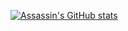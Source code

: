 [![Assassin's GitHub stats](https://github-readme-stats.vercel.app/api?username=AssassinCodes&count_private=true&show_icons=true&theme=onedark)](https://github.com/AssassinCodes/github-readme-stats)

<!--
**AssassinCodes/AssassinCodes** is a ✨ _special_ ✨ repository because its `README.md` (this file) appears on your GitHub profile.

Here are some ideas to get you started:

- 🔭 I’m currently working on ...
- 🌱 I’m currently learning ...
- 👯 I’m looking to collaborate on ...
- 🤔 I’m looking for help with ...
- 💬 Ask me about ...
- 📫 How to reach me: ...
- 😄 Pronouns: ...
- ⚡ Fun fact: ...
-->
